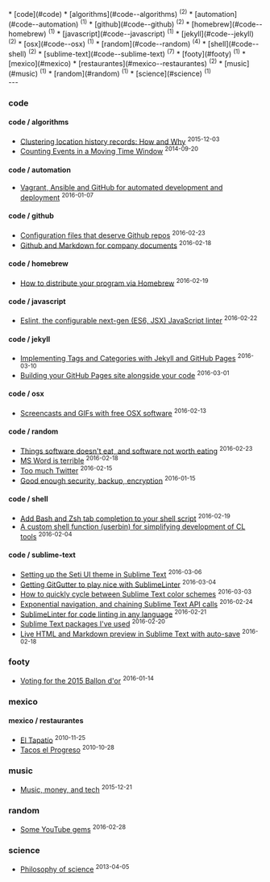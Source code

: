 <section id="categories" markdown="1">
* [code](#code) 
    * [algorithms](#code--algorithms) <sup>(2)</sup>
    * [automation](#code--automation) <sup>(1)</sup>
    * [github](#code--github) <sup>(2)</sup>
    * [homebrew](#code--homebrew) <sup>(1)</sup>
    * [javascript](#code--javascript) <sup>(1)</sup>
    * [jekyll](#code--jekyll) <sup>(2)</sup>
    * [osx](#code--osx) <sup>(1)</sup>
    * [random](#code--random) <sup>(4)</sup>
    * [shell](#code--shell) <sup>(2)</sup>
    * [sublime-text](#code--sublime-text) <sup>(7)</sup>
* [footy](#footy) <sup>(1)</sup>
* [mexico](#mexico) 
    * [restaurantes](#mexico--restaurantes) <sup>(2)</sup>
* [music](#music) <sup>(1)</sup>
* [random](#random) <sup>(1)</sup>
* [science](#science) <sup>(1)</sup>

</section>
---
<section id="links" markdown="1">

### code

#### code / algorithms
* [Clustering location history records: How and Why](../post/clustering-location-history-records) <sup>2015-12-03</sup>
* [Counting Events in a Moving Time Window](../post/counting-events-in-a-moving-window) <sup>2014-09-20</sup>

#### code / automation
* [Vagrant, Ansible and GitHub for automated development and deployment](../post/automating-development-deployment) <sup>2016-01-07</sup>

#### code / github
* [Configuration files that deserve Github repos](../post/config-in-github) <sup>2016-02-23</sup>
* [Github and Markdown for company documents](../post/markdown-for-company-docs) <sup>2016-02-18</sup>

#### code / homebrew
* [How to distribute your program via Homebrew](../post/distribute-program-via-homebrew) <sup>2016-02-19</sup>

#### code / javascript
* [Eslint, the configurable next-gen (ES6, JSX) JavaScript linter](../post/eslint) <sup>2016-02-22</sup>

#### code / jekyll
* [Implementing Tags and Categories with Jekyll and GitHub Pages](../post/tags-categories-jekyll) <sup>2016-03-10</sup>
* [Building your GitHub Pages site alongside your code](../post/site-alongside-code) <sup>2016-03-01</sup>

#### code / osx
* [Screencasts and GIFs with free OSX software](../post/osx-screencast-gif) <sup>2016-02-13</sup>

#### code / random
* [Things software doesn't eat, and software not worth eating](../post/software-eating-the-world) <sup>2016-02-23</sup>
* [MS Word is terrible](../post/ms-word-is-terrible) <sup>2016-02-18</sup>
* [Too much Twitter](../post/too-much-twitter) <sup>2016-02-15</sup>
* [Good enough security, backup, encryption](../post/good-enough-security) <sup>2016-01-15</sup>

#### code / shell
* [Add Bash and Zsh tab completion to your shell script](../post/enabling-tab-completion) <sup>2016-02-19</sup>
* [A custom shell function (userbin) for simplifying development of CL tools](../post/userbin) <sup>2016-02-04</sup>

#### code / sublime-text
* [Setting up the Seti UI theme in Sublime Text](../post/seti-ui) <sup>2016-03-06</sup>
* [Getting GitGutter to play nice with SublimeLinter](../post/git-gutter) <sup>2016-03-04</sup>
* [How to quickly cycle between Sublime Text color schemes](../post/cycle-color-theme) <sup>2016-03-03</sup>
* [Exponential navigation, and chaining Sublime Text API calls](../post/exponential-navigation) <sup>2016-02-24</sup>
* [SublimeLinter for code linting in any language](../post/sublime-linter) <sup>2016-02-21</sup>
* [Sublime Text packages I've used](../post/useful-packages) <sup>2016-02-20</sup>
* [Live HTML and Markdown preview in Sublime Text with auto-save](../post/auto-save) <sup>2016-02-18</sup>

### footy
* [Voting for the 2015 Ballon d'or](../post/ballon-dor-2015) <sup>2016-01-14</sup>

### mexico

#### mexico / restaurantes
* [El Tapatío](../post/el-tapatio) <sup>2010-11-25</sup>
* [Tacos el Progreso](../post/tacos-el-progreso) <sup>2010-10-28</sup>

### music
* [Music, money, and tech](../post/music-and-tech) <sup>2015-12-21</sup>

### random
* [Some YouTube gems](../post/youtube-gems) <sup>2016-02-28</sup>

### science
* [Philosophy of science](../post/philosophy-of-science) <sup>2013-04-05</sup>

</section>
